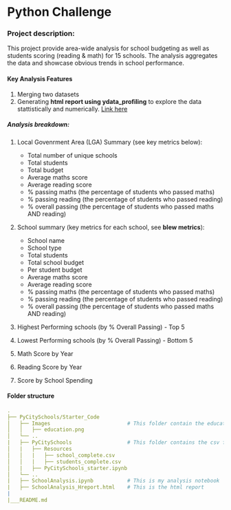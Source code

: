 # Python Challenge
### Project description:
This project provide area-wide analysis for school budgeting as well as students scoring (reading & math) for 15 schools. The analysis aggregates the data and showcase obvious trends in school performance.
#### Key Analysis Features
1. Merging two datasets
2. Generating **html report using ydata_profiling** to explore the data stattistically and numerically. [Link here](file:///Users/galbeeir/Desktop/git/pandas-challenge/PyCitySchools/Starter_Code/SchoolAnalysis_Hreport.html)
#####  Analysis breakdown: 
1. Local Govenrment Area (LGA) Summary (see key metrics below):
    * Total number of unique schools
    * Total students
    * Total budget
    * Average maths score
    * Average reading score
    * % passing maths (the percentage of students who passed maths)
    * % passing reading (the percentage of students who passed reading)
    * % overall passing (the percentage of students who passed maths AND reading)

2. School summary (key metrics for each school, see **blew metrics**):
    * School name
    * School type
    * Total students
    * Total school budget
    * Per student budget
    * Average maths score
    * Average reading score
    * % passing maths (the percentage of students who passed maths)
    * % passing reading (the percentage of students who passed reading)
    * % overall passing (the percentage of students who passed maths AND reading)
3. Highest Performing schools (by % Overall Passing) - Top 5
4. Lowest Performing schools (by % Overall Passing) - Bottom 5
5. Math Score by Year
6. Reading Score by Year
7. Score by School Spending


#### Folder structure
``` yml
.
├── PyCitySchools/Starter_Code
│   ├── Images                         # This folder contain the education.png image
│   │   ├── education.png    
│   └── ..                  
|   ├── PyCitySchools                  # This folder contains the csv files and starter code
│   |   ├── Resources
│   │   |   ├── school_complete.csv
│   │   |   ├── students_complete.csv        
│   |   ├── PyCitySchools_starter.ipynb            
│   └── ..
|   ├── SchoolAnalysis.ipynb           # This is my analysis notebook            
|   ├── SchoolAnalysis_Hreport.html    # This is the html report           
|              
|___README.md
``` 
